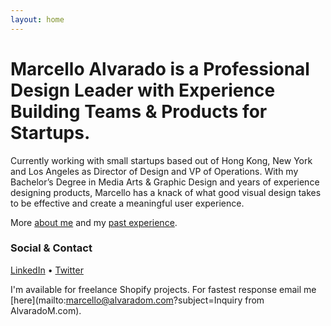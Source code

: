 ```yaml
---
layout: home
---
```


# Marcello Alvarado is a Professional Design Leader with Experience Building Teams & Products for Startups.

Currently working with small startups based out of Hong Kong, New York and Los Angeles as Director of Design and VP of Operations. With my Bachelor’s Degree in Media Arts & Graphic Design and years of experience designing products, Marcello has a knack of what good visual design takes to be effective and create a meaningful user experience.

More [about me](/about/) and my [past experience](/cv/).



### Social & Contact

<a href="https://www.linkedin.com/in/marcello-alvarado-31380b13" target="_blank">LinkedIn</a> • <a href="https://twitter.com/marcelloalvarad" target="_blank">Twitter</a>

I'm available for freelance Shopify projects. For fastest response email me [here](mailto:marcello@alvaradom.com?subject=Inquiry from AlvaradoM.com).